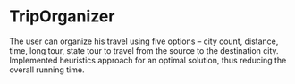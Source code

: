 # TripOrganizer
The user can organize his travel using five options – city count, distance, time, long tour, state tour to travel from the source to the destination city. Implemented heuristics approach for an optimal solution, thus reducing the overall running time.
